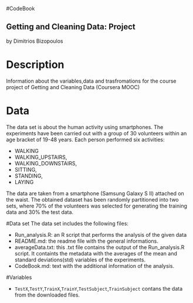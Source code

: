 #CodeBook
## Getting and Cleaning Data: Project
by Dimitrios Bizopoulos

# Description

Information about the variables,data and trasfromations for the course project of Getting and Cleaning Data (Coursera MOOC)

# Data
The data set is about the human activity using smartphones. The experiments have been carried out with a group of 30 volunteers within an age bracket of 19-48 years. Each person performed six activities: 
* WALKING
* WALKING_UPSTAIRS,
* WALKING_DOWNSTAIRS,
* SITTING,
* STANDING,
* LAYING

The data are taken from a smartphone (Samsung Galaxy S II) attached on the waist. The obtained dataset has been randomly partitioned into two sets, where 70% of the volunteers was selected for generating the training data and 30% the test data. 

#Data set
The data set includes the following files:
* Run_analysis.R: an R script that performs the analysis of the given data
* README.md: the readme file with the general informations.
* averageData.txt: this .txt file contains the output of the Run_analysis.R script. It containts the metadata with the averages of the mean and standard deviations(std) variables of the experiments.
* CodeBook.md: text with the additional information of the analysis.

#Variables
* `TestX`,`TestY`,`TrainX`,`TrainY`,`TestSubject`,`TrainSubject` contans the data from the downloaded files.


